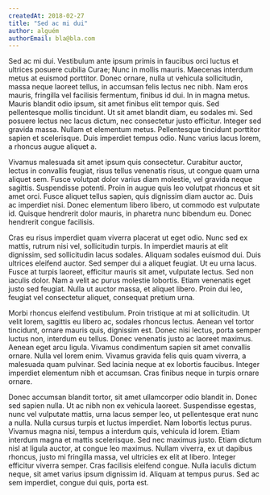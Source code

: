 ```yaml
---
createdAt: 2018-02-27
title: "Sed ac mi dui"
author: alguém
authorEmail: bla@bla.com
---
```


Sed ac mi dui. Vestibulum ante ipsum primis in faucibus orci luctus et ultrices posuere cubilia Curae; Nunc in mollis mauris. Maecenas interdum metus at euismod porttitor. Donec ornare, nulla ut vehicula sollicitudin, massa neque laoreet tellus, in accumsan felis lectus nec nibh. Nam eros mauris, fringilla vel facilisis fermentum, finibus id dui. In in magna metus. Mauris blandit odio ipsum, sit amet finibus elit tempor quis. Sed pellentesque mollis tincidunt. Ut sit amet blandit diam, eu sodales mi. Sed posuere lectus nec lacus dictum, nec consectetur justo efficitur. Integer sed gravida massa. Nullam et elementum metus. Pellentesque tincidunt porttitor sapien et scelerisque. Duis imperdiet tempus odio. Nunc varius lacus lorem, a rhoncus augue aliquet a.

Vivamus malesuada sit amet ipsum quis consectetur. Curabitur auctor, lectus in convallis feugiat, risus tellus venenatis risus, ut congue quam urna aliquet sem. Fusce volutpat dolor varius diam molestie, vel gravida neque sagittis. Suspendisse potenti. Proin in augue quis leo volutpat rhoncus et sit amet orci. Fusce aliquet tellus sapien, quis dignissim diam auctor ac. Duis ac imperdiet nisi. Donec elementum libero libero, ut commodo est vulputate id. Quisque hendrerit dolor mauris, in pharetra nunc bibendum eu. Donec hendrerit congue facilisis.

Cras eu risus imperdiet quam viverra placerat ut eget odio. Nunc sed ex mattis, rutrum nisi vel, sollicitudin turpis. In imperdiet mauris at elit dignissim, sed sollicitudin lacus sodales. Aliquam sodales euismod dui. Duis ultrices eleifend auctor. Sed semper dui a aliquet feugiat. Ut eu urna lacus. Fusce at turpis laoreet, efficitur mauris sit amet, vulputate lectus. Sed non iaculis dolor. Nam a velit ac purus molestie lobortis. Etiam venenatis eget justo sed feugiat. Nulla ut auctor massa, et aliquet libero. Proin dui leo, feugiat vel consectetur aliquet, consequat pretium urna.

Morbi rhoncus eleifend vestibulum. Proin tristique at mi at sollicitudin. Ut velit lorem, sagittis eu libero ac, sodales rhoncus lectus. Aenean vel tortor tincidunt, ornare mauris quis, dignissim est. Donec nisi lectus, porta semper luctus non, interdum eu tellus. Donec venenatis justo ac laoreet maximus. Aenean eget arcu ligula. Vivamus condimentum sapien sit amet convallis ornare. Nulla vel lorem enim. Vivamus gravida felis quis quam viverra, a malesuada quam pulvinar. Sed lacinia neque at ex lobortis faucibus. Integer imperdiet elementum nibh et accumsan. Cras finibus neque in turpis ornare ornare.

Donec accumsan blandit tortor, sit amet ullamcorper odio blandit in. Donec sed sapien nulla. Ut ac nibh non ex vehicula laoreet. Suspendisse egestas, nunc vel vulputate mattis, urna lacus semper leo, ut pellentesque erat nunc a nulla. Nulla cursus turpis et luctus imperdiet. Nam lobortis lectus purus. Vivamus magna nisi, tempus a interdum quis, vehicula id lorem. Etiam interdum magna et mattis scelerisque. Sed nec maximus justo. Etiam dictum nisl at ligula auctor, at congue leo maximus. Nullam viverra, ex ut dapibus rhoncus, justo mi fringilla massa, vel ultricies ex elit at libero. Integer efficitur viverra semper. Cras facilisis eleifend congue. Nulla iaculis dictum neque, sit amet varius ipsum dignissim id. Aliquam at tempus purus. Sed ac sem imperdiet, congue dui quis, porta est.
